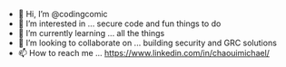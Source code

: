 - 👋 Hi, I’m @codingcomic
- 👀 I’m interested in ... secure code and fun things to do
- 🌱 I’m currently learning ... all the things 
- 💞️ I’m looking to collaborate on ... building security and GRC solutions
- 📫 How to reach me ... https://www.linkedin.com/in/chaouimichael/

<!---
codeofthecedars/codeofthecedars is a ✨ special ✨ repository because its `README.md` (this file) appears on your GitHub profile.
You can click the Preview link to take a look at your changes.
--->
